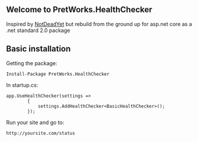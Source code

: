 ## Welcome to PretWorks.HealthChecker

Inspired by [NotDeadYet](https://github.com/NotDeadYetContributors/NotDeadYet) but rebuild from the ground up for asp.net core as a .net standard 2.0 package

## Basic installation

Getting the package:

    Install-Package PretWorks.HealthChecker

In startup.cs:

    app.UseHealthChecker(settings =>
            {
                settings.AddHealthChecker<BasicHealthChecker>();
            });
            
Run your site and go to:

    http://yoursite.com/status
